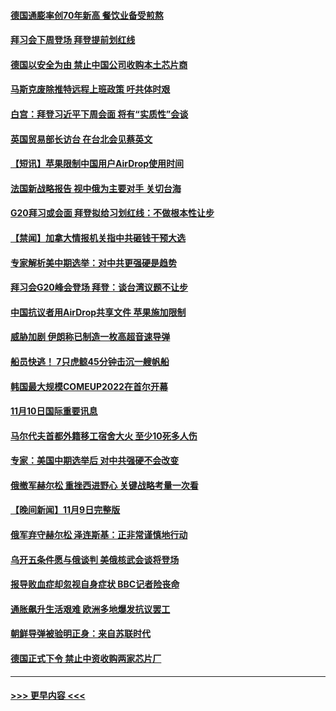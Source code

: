 #### [德国通膨率创70年新高 餐饮业备受煎熬](../pages/prog202/a103572251.md?t=11110950) 
#### [拜习会下周登场 拜登提前划红线](../pages/prog202/a103572235.md?t=11110950) 
#### [德国以安全为由 禁止中国公司收购本土芯片商](../pages/prog202/a103572135.md?t=11110950) 
#### [马斯克废除推特远程上班政策 吁共体时艰](../pages/prog202/a103572055.md?t=11110950) 
#### [白宫：拜登习近平下周会面 将有“实质性”会谈](../pages/prog202/a103572074.md?t=11110950) 
#### [英国贸易部长访台 在台北会见蔡英文](../pages/prog202/a103572075.md?t=11110950) 
#### [【短讯】苹果限制中国用户AirDrop使用时间](../pages/prog202/a103572006.md?t=11110950) 
#### [法国新战略报告 视中俄为主要对手 关切台海](../pages/prog202/a103572004.md?t=11110950) 
#### [G20拜习或会面 拜登拟给习划红线：不做根本性让步](../pages/prog202/a103571998.md?t=11110950) 
#### [【禁闻】加拿大情报机关指中共砸钱干预大选](../pages/prog202/a103571894.md?t=11110950) 
#### [专家解析美中期选举：对中共更强硬是趋势](../pages/prog202/a103571822.md?t=11110950) 
#### [拜习会G20峰会登场 拜登：谈台湾议题不让步](../pages/prog202/a103571807.md?t=11110950) 
#### [中国抗议者用AirDrop共享文件 苹果施加限制](../pages/prog202/a103571705.md?t=11110950) 
#### [威胁加剧 伊朗称已制造一枚高超音速导弹](../pages/prog202/a103571692.md?t=11110950) 
#### [船员快逃！ 7只虎鲸45分钟击沉一艘帆船](../pages/prog202/a103571714.md?t=11110950) 
#### [韩国最大规模COMEUP2022在首尔开幕](../pages/prog202/a103571699.md?t=11110950) 
#### [11月10日国际重要讯息](../pages/prog202/a103571695.md?t=11110950) 
#### [马尔代夫首都外籍移工宿舍大火 至少10死多人伤](../pages/prog202/a103571652.md?t=11110950) 
#### [专家：美国中期选举后 对中共强硬不会改变](../pages/prog202/a103571559.md?t=11110950) 
#### [俄撤军赫尔松 重挫西进野心 关键战略考量一次看](../pages/prog202/a103571590.md?t=11110950) 
#### [【晚间新闻】11月9日完整版](../pages/prog202/a103571491.md?t=11110950) 
#### [俄军弃守赫尔松 泽连斯基：正非常谨慎地行动](../pages/prog202/a103571534.md?t=11110950) 
#### [乌开五条件愿与俄谈判 美俄核武会谈将登场](../pages/prog202/a103571506.md?t=11110950) 
#### [报导败血症却忽视自身症状 BBC记者险丧命](../pages/prog202/a103571266.md?t=11110950) 
#### [通胀飙升生活艰难 欧洲多地爆发抗议罢工](../pages/prog202/a103571364.md?t=11110950) 
#### [朝鲜导弹被验明正身：来自苏联时代](../pages/prog202/a103571340.md?t=11110950) 
#### [德国正式下令 禁止中资收购两家芯片厂](../pages/prog202/a103571346.md?t=11110950) 

----
#### [ >>> 更早内容 <<< ](../indexes/prog202-earlier.md)
